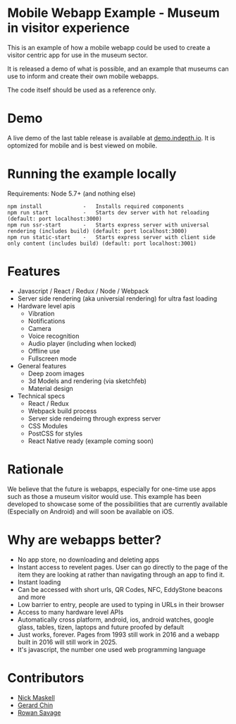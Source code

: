 # Mobile Webapp Example - Museum in visitor experience
This is an example of how a mobile webapp could be used to create a visitor centric app for use in the museum sector.

It is released a demo of what is possible, and an example that museums can use to inform and create their own mobile webapps. 

The code itself should be used as a reference only.

# Demo
A live demo of the last table release is available at [demo.indepth.io](https://demo.indepth.io). It is optomized for mobile and is best viewed on mobile.

# Running the example locally
Requirements:
Node 5.7+ (and nothing else)
```
npm install             -   Installs required components
npm run start           -   Starts dev server with hot reloading (default: port localhost:3000)
npm run ssr-start       -   Starts express server with universal rendering (includes build) (default: port localhost:3000)
npm run static-start    -   Starts express server with client side only content (includes build) (default: port localhost:3001)
```
# Features
- Javascript / React / Redux / Node / Webpack
- Server side rendering (aka universial rendering) for ultra fast loading
- Hardware level apis
  - Vibration
  - Notifications
  - Camera
  - Voice recognition
  - Audio player (including when locked)
  - Offline use
  - Fullscreen mode
- General features
  - Deep zoom images
  - 3d Models and rendering (via sketchfeb)
  - Material design
- Technical specs
  - React / Redux
  - Webpack build process
  - Server side rendeirng through express server
  - CSS Modules
  - PostCSS for styles
  - React Native ready (example coming soon)
  
# Rationale
We believe that the future is webapps, especially for one-time use apps such as those a museum visitor would use.
This example has been developed to showcase some of the possibilities that are currently available (Especially on Android) and will soon be available on iOS.


# Why are webapps better?
- No app store, no downloading and deleting apps
- Instant access to revelent pages. User can go directly to the page of the item they are looking at rather than navigating through an app to find it.
- Instant loading
- Can be accessed with short urls, QR Codes, NFC, EddyStone beacons and more
- Low barrier to entry, people are used to typing in URLs in their browser
- Access to many hardware level APIs
- Automatically cross platform, android, ios, android watches, google glass, tables, tizen, laptops and future proofed by default
- Just works, forever. Pages from 1993 still work in 2016 and a webapp built in 2016 will still work in 2025.
- It's javascript, the number one used web programming language

# Contributors
- [Nick Maskell](https://github.com/nickmask)
- [Gerard Chin](https://github.com/gerardmrk)
- [Rowan Savage](https://github.com/ro-savage)
